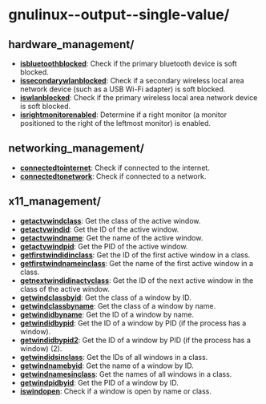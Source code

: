 
# gnulinux--output--single-value/

## hardware_management/

* [**isbluetoothblocked**](hardware_management/isbluetoothblocked): Check if the primary bluetooth device is soft blocked.
* [**issecondarywlanblocked**](hardware_management/issecondarywlanblocked): Check if a secondary wireless local area network device (such as a USB Wi-Fi adapter) is soft blocked.
* [**iswlanblocked**](hardware_management/iswlanblocked): Check if the primary wireless local area network device is soft blocked.
* [**isrightmonitorenabled**](hardware_management/isrightmonitorenabled): Determine if a right monitor (a monitor positioned to the right of the leftmost monitor) is enabled.

## networking_management/

* [**connectedtointernet**](networking_management/connectedtointernet): Check if connected to the internet.
* [**connectedtonetwork**](networking_management/connectedtonetwork): Check if connected to a network.

## x11_management/

* [**getactvwindclass**](x11_management/getactvwindclass): Get the class of the active window.
* [**getactvwindid**](x11_management/getactvwindid): Get the ID of the active window.
* [**getactvwindname**](x11_management/getactvwindname): Get the name of the active window.
* [**getactvwindpid**](x11_management/getactvwindpid): Get the PID of the active window.
* [**getfirstwindidinclass**](x11_management/getfirstwindidinclass): Get the ID of the first active window in a class.
* [**getfirstwindnameinclass**](x11_management/getfirstwindnameinclass): Get the name of the first active window in a class.
* [**getnextwindidinactvclass**](x11_management/getnextwindidinactvclass): Get the ID of the next active window in the class of the active window.
* [**getwindclassbyid**](x11_management/getwindclassbyid): Get the class of a window by ID.
* [**getwindclassbyname**](x11_management/getwindclassbyname): Get the class of a window by name.
* [**getwindidbyname**](x11_management/getwindidbyname): Get the ID of a window by name.
* [**getwindidbypid**](x11_management/getwindidbypid): Get the ID of a window by PID (if the process has a window).
* [**getwindidbypid2**](x11_management/getwindidbypid2): Get the ID of a window by PID (if the process has a window) (2).
* [**getwindidsinclass**](x11_management/getwindidsinclass): Get the IDs of all windows in a class.
* [**getwindnamebyid**](x11_management/getwindnamebyid): Get the name of a window by ID.
* [**getwindnamesinclass**](x11_management/getwindnamesinclass): Get the names of all windows in a class.
* [**getwindpidbyid**](x11_management/getwindpidbyid): Get the PID of a window by ID.
* [**iswindopen**](x11_management/iswindopen): Check if a window is open by name or class.

